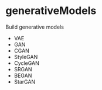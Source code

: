 # generativeModels
Build generative models

* VAE
* GAN
* CGAN
* StyleGAN
* CycleGAN
* SRGAN
* BEGAN
* StarGAN

